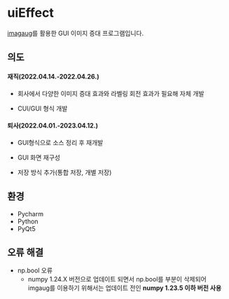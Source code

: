 # uiEffect
[imagaug](https://github.com/aleju/imgaug)를 활용한 GUI 이미지 증대 프로그램입니다.


## 의도
#### 재직(2022.04.14.-2022.04.26.)
* 회사에서 다양한 이미지 증대 효과와 라벨링 회전 효과가 필요해 자체 개발

* CUI/GUI 형식 개발


#### 퇴사(2022.04.01.-2023.04.12.)
* GUI형식으로 소스 정리 후 재개발

* GUI 화면 재구성

* 저장 방식 추가(통합 저장, 개별 저장)


## 환경
* Pycharm
* Python
* PyQt5


## 오류 해결
* np.bool 오류
  * numpy 1.24.X 버전으로 업데이트 되면서 np.bool를 부분이 삭제되어 imgaug를 이용하기 위해서는 업데이트 전인 **numpy 1.23.5 이하 버전 사용**
